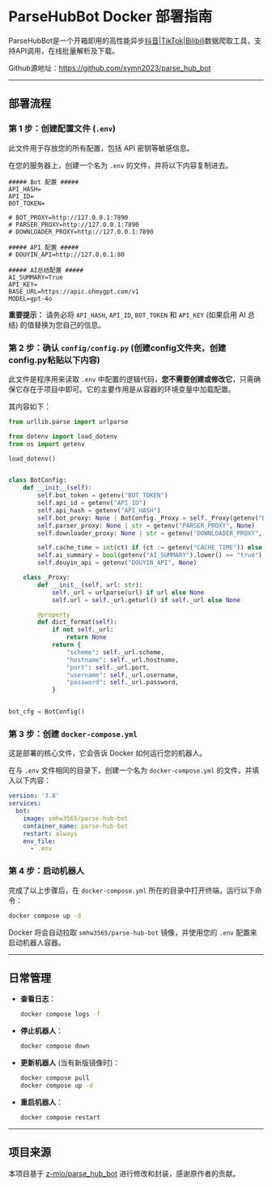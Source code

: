 # ParseHubBot Docker 部署指南

ParseHubBot是一个开箱即用的高性能异步[抖音](https://www.douyin.com/)|[TikTok](https://www.tiktok.com/)|[Bilibili](https://www.bilibili.com/)数据爬取工具，支持API调用，在线批量解析及下载。

Github源地址：https://github.com/xymn2023/parse_hub_bot

---

## 部署流程

### 第 1 步：创建配置文件 (`.env`)

此文件用于存放您的所有配置，包括 API 密钥等敏感信息。

在您的服务器上，创建一个名为 `.env` 的文件，并将以下内容复制进去。

```env
##### Bot 配置 #####
API_HASH=
API_ID=
BOT_TOKEN=

# BOT_PROXY=http://127.0.0.1:7890
# PARSER_PROXY=http://127.0.0.1:7890
# DOWNLOADER_PROXY=http://127.0.0.1:7890

##### API 配置 #####
# DOUYIN_API=http://127.0.0.1:80

##### AI总结配置 #####
AI_SUMMARY=True
API_KEY=
BASE_URL=https://apic.ohmygpt.com/v1
MODEL=gpt-4o
```

**重要提示：** 请务必将 `API_HASH`, `API_ID`, `BOT_TOKEN` 和 `API_KEY` (如果启用 AI 总结) 的值替换为您自己的信息。

### 第 2 步：确认 `config/config.py` (创建config文件夹，创建config.py粘贴以下内容)

此文件是程序用来读取 `.env` 中配置的逻辑代码，**您不需要创建或修改它**，只需确保它存在于项目中即可。它的主要作用是从容器的环境变量中加载配置。

其内容如下：
```python
from urllib.parse import urlparse

from dotenv import load_dotenv
from os import getenv

load_dotenv()


class BotConfig:
    def __init__(self):
        self.bot_token = getenv("BOT_TOKEN")
        self.api_id = getenv("API_ID")
        self.api_hash = getenv("API_HASH")
        self.bot_proxy: None | BotConfig._Proxy = self._Proxy(getenv("BOT_PROXY", None))
        self.parser_proxy: None | str = getenv("PARSER_PROXY", None)
        self.downloader_proxy: None | str = getenv("DOWNLOADER_PROXY", None)

        self.cache_time = int(ct) if (ct := getenv("CACHE_TIME")) else 600
        self.ai_summary = bool(getenv("AI_SUMMARY").lower() == "true")
        self.douyin_api = getenv("DOUYIN_API", None)

    class _Proxy:
        def __init__(self, url: str):
            self._url = urlparse(url) if url else None
            self.url = self._url.geturl() if self._url else None

        @property
        def dict_format(self):
            if not self._url:
                return None
            return {
                "scheme": self._url.scheme,
                "hostname": self._url.hostname,
                "port": self._url.port,
                "username": self._url.username,
                "password": self._url.password,
            }


bot_cfg = BotConfig()
```

### 第 3 步：创建 `docker-compose.yml`

这是部署的核心文件，它会告诉 Docker 如何运行您的机器人。

在与 `.env` 文件相同的目录下，创建一个名为 `docker-compose.yml` 的文件，并填入以下内容：

```yaml
version: '3.8'
services:
  bot:
    image: smhw3565/parse-hub-bot
    container_name: parse-hub-bot
    restart: always
    env_file:
      - .env
```

### 第 4 步：启动机器人

完成了以上步骤后，在 `docker-compose.yml` 所在的目录中打开终端，运行以下命令：

```bash
docker compose up -d
```

Docker 将会自动拉取 `smhw3565/parse-hub-bot` 镜像，并使用您的 `.env` 配置来启动机器人容器。

---

## 日常管理

- **查看日志**：
  ```bash
  docker compose logs -f
  ```

- **停止机器人**：
  ```bash
  docker compose down
  ```

- **更新机器人** (当有新版镜像时)：
  ```bash
  docker compose pull
  docker compose up -d
  ```

- **重启机器人**：
  ```bash
  docker compose restart
  ```

---

## 项目来源

本项目基于 [z-mio/parse_hub_bot](https://github.com/z-mio/parse_hub_bot) 进行修改和封装，感谢原作者的贡献。
